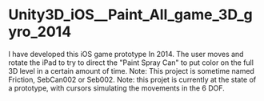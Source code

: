 # Unity3D_iOS__Paint_All_game_3D_gyro_2014
I have developed this iOS game prototype In 2014. The user moves and rotate the iPad to try to direct the "Paint Spray Can" to put color on the full 3D level in a certain amount of time.     Note: This project is sometime named Friction, SebCan002 or Seb002. Note: this projet is currently at the state of a prototype, with cursors simulating the movements in the 6  DOF.
